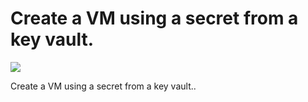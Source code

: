 # Create a VM using a secret from a key vault.

<a href="https://portal.azure.com/#create/Microsoft.Template/uri/https%3A%2F%2Fraw.githubusercontent.com%2FAzure%2Fazure-devtestlab%2Fmaster%2FARMTemplates%2F101-vm-secure-password%2Fazuredeploy.json" target="_blank">
    <img src="http://azuredeploy.net/deploybutton.png"/>
</a>


Create a VM using a secret from a key vault..

